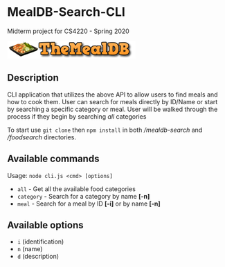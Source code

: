# MealDB-Search-CLI
Midterm project for CS4220 - Spring 2020

<a title="The MealDB API" href="https://themealdb.com/api.php" target="_blank">![MealDB Logo](mealdb.png)</a>

## Description

CLI application that utilizes the above API to allow users to find meals and how to cook them. User can search for meals directly by ID/Name or start by searching a specific category or meal. User will be walked through the process if they begin by searching *all* categories

To start use `git clone` then `npm install` in both */mealdb-search* and */foodsearch* directories.

## Available commands 

Usage: `node cli.js <cmd> [options]`
 - `all` - Get all the available food categories
 - `category` - Search for a category by name **[-n]**
 - `meal` - Search for a meal by ID **[-i]** or by name **[-n]**

## Available options

 - `i` (identification)
 - `n` (name)
 - `d` (description)
